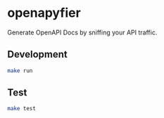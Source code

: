 # openapyfier
Generate OpenAPI Docs by sniffing your API traffic.

## Development
```bash
make run
```
## Test
```bash
make test
```

